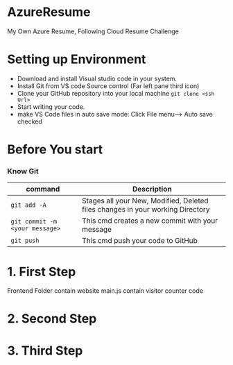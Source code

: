 # AzureResume
My Own Azure Resume, Following Cloud Resume Challenge

# Setting up Environment

- Download and install Visual studio code in your system.
- Install Git from VS code Source control (Far left pane third icon)
- Clone your GitHub repository into your local machine `git clone <ssh Url>`
- Start writing your code.
- make VS Code files in auto save mode: Click File menu--> Auto save checked




# Before You start
### Know Git 
| command | Description |
| --------| ------------|
| `git add -A` | Stages all your New, Modified, Deleted files changes in your working Directory |
| `git commit -m <your message>` | This cmd creates a new commit with your message |
| `git push` | This cmd push your code to GitHub | 




# 1. First Step
Frontend Folder contain website
main.js contain visitor counter code

# 2. Second Step

# 3. Third Step



